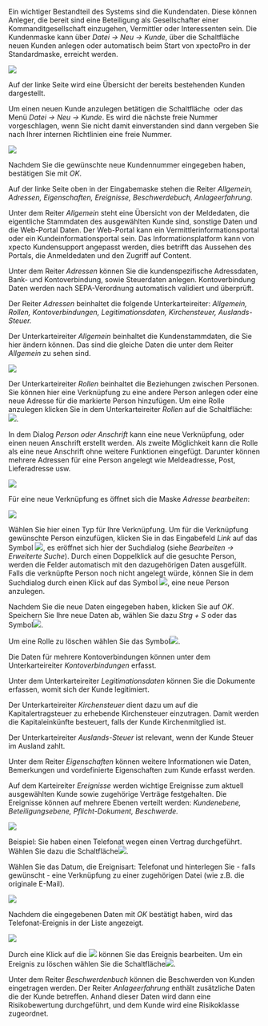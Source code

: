 Ein wichtiger Bestandteil des Systems sind die Kundendaten. Diese können Anleger, die bereit sind eine Beteiligung als Gesellschafter einer Kommanditgesellschaft einzugehen, Vermittler oder Interessenten sein. 
Die Kundenmaske kann über *Datei → Neu → Kunde*, über die Schaltfläche <img src="http://xpecto.github.io/docs/img/img_1418978975345.png" alt="" title=""> neuen Kunden anlegen oder automatisch beim Start von xpectoPro in der Standardmaske, erreicht werden.  

![](http://xpecto.github.io/docs/img/img_1442994159737.png)

Auf der linke Seite wird eine Übersicht der bereits bestehenden Kunden dargestellt.

Um einen neuen Kunde anzulegen betätigen die Schaltfläche <img src="http://xpecto.github.io/docs/img/img_1418978975345.png" alt="" title=""> oder das Menü *Datei → Neu → Kunde*. Es wird die nächste freie Nummer vorgeschlagen, wenn Sie nicht damit einverstanden sind dann vergeben Sie nach Ihrer internen Richtlinien eine freie Nummer. 

![](http://xpecto.github.io/docs/img/img_1418997533947.png) 

Nachdem Sie die gewünschte neue Kundennummer eingegeben haben, bestätigen Sie mit *OK*. 

Auf der linke Seite oben in der Eingabemaske stehen die Reiter *Allgemein, Adressen, Eigenschaften, Ereignisse, Beschwerdebuch, Anlageerfahrung*.

Unter dem Reiter *Allgemein* steht eine Übersicht von der Meldedaten, die eigentliche Stammdaten des ausgewählten Kunde sind, sonstige Daten und die Web-Portal Daten. 
Der Web-Portal kann ein Vermittlerinformationsportal oder ein Kundeinformationsportal sein.  Das Informationsplatform kann von xpecto Kundensupport angepasst werden, dies betrifft das Aussehen des Portals, die Anmeldedaten und den Zugriff auf Content. 


Unter dem Reiter *Adressen* können Sie die kundenspezifische Adressdaten, Bank- und Kontoverbindung, sowie Steuerdaten anlegen.  Kontoverbindung Daten werden nach  SEPA-Verordnung automatisch validiert und überprüft.  

Der Reiter *Adressen* beinhaltet die folgende Unterkarteireiter: *Allgemein, Rollen, Kontoverbindungen, Legitimationsdaten, Kirchensteuer, Auslands-Steuer.*

Der Unterkarteireiter *Allgemein* beinhaltet die Kundenstammdaten, die Sie hier ändern können. Das sind die gleiche Daten die unter dem Reiter *Allgemein* zu sehen sind.

![](http://xpecto.github.io/docs/img/img_1442994364866.png)

Der Unterkarteireiter *Rollen* beinhaltet die Beziehungen zwischen Personen. Sie können hier eine Verknüpfung zu eine andere Person anlegen oder eine neue Adresse für die markierte Person hinzufügen. 
Um eine Rolle anzulegen klicken Sie in dem Unterkarteireiter *Rollen* auf die Schaltfläche:  ![](http://xpecto.github.io/docs/img/img046.png). 

In dem Dialog *Person oder Anschrift* kann eine neue Verknüpfung, oder einen neuen Anschrift erstellt werden. Als zweite Möglichkeit kann die Rolle als eine neue Anschrift ohne weitere Funktionen eingefügt. Darunter können mehrere Adressen für eine Person angelegt wie Meldeadresse, Post, Lieferadresse usw. 

![](http://xpecto.github.io/docs/img/img_1438074839670.png)

Für eine neue Verknüpfung es öffnet sich die Maske *Adresse bearbeiten*:

![](http://xpecto.github.io/docs/img/img_1442422955822.png)

Wählen Sie hier einen Typ für Ihre Verknüpfung. 
Um für die Verknüpfung gewünschte Person einzufügen, klicken Sie in das Eingabefeld *Link* auf das Symbol ![](http://xpecto.github.io/docs/img/img_1438327135428.png), es eröffnet sich hier der Suchdialog (siehe *Bearbeiten → Erweiterte Suche*). Durch einen Doppelklick auf die gesuchte Person, werden die Felder automatisch mit den dazugehörigen Daten ausgefüllt. Falls die verknüpfte Person noch nicht angelegt würde, können Sie in dem Suchdialog durch einen Klick auf das Symbol ![](http://xpecto.github.io/docs/img/img_1438327864939.png), eine neue Person anzulegen.

Nachdem Sie die neue Daten eingegeben haben, klicken Sie auf *OK*.  Speichern Sie Ihre neue Daten ab,  wählen Sie dazu *Strg + S* oder das Symbol![](http://xpecto.github.io/docs/img/img_1438089018212.png).

Um eine Rolle zu löschen wählen Sie das Symbol![](http://xpecto.github.io/docs/img/img_1438330503651.png).

Die Daten für mehrere Kontoverbindungen können unter dem Unterkarteireiter *Kontoverbindungen* erfasst.

Unter dem Unterkarteireiter *Legitimationsdaten* können Sie die Dokumente erfassen, womit sich der Kunde legitimiert.

Der Unterkarteireiter *Kirchensteuer* dient dazu um auf die Kapitalertragsteuer zu erhebende Kirchensteuer einzutragen.  Damit werden die Kapitaleinkünfte besteuert, falls der Kunde Kirchenmitglied ist. 

Der Unterkarteireiter *Auslands-Steuer* ist relevant, wenn der Kunde Steuer im Ausland zahlt.

Unter dem Reiter *Eigenschaften* können weitere Informationen wie Daten, Bemerkungen und vordefinierte Eigenschaften zum Kunde erfasst werden.

Auf dem Karteireiter *Ereignisse* werden wichtige Ereignisse zum aktuell ausgewählten Kunde sowie zugehörige Verträge festgehalten.  Die Ereignisse können auf mehrere Ebenen verteilt werden: *Kundenebene, Beteiligungsebene, Pflicht-Dokument, Beschwerde.* 

![](http://xpecto.github.io/docs/img/img_1442997229269.png)

Beispiel: Sie haben einen Telefonat wegen einen Vertrag durchgeführt.
Wählen Sie dazu die Schaltfläche![](http://xpecto.github.io/docs/img/img_1438331776248.png).

Wählen Sie das Datum, die Ereignisart: Telefonat und hinterlegen Sie - falls gewünscht - eine Verknüpfung zu einer zugehörigen Datei (wie z.B. die originale E-Mail). 

![](http://xpecto.github.io/docs/img/img_1438331893299.png)

Nachdem die eingegebenen Daten mit *OK* bestätigt haben, wird das Telefonat-Ereignis in der Liste  angezeigt.

![](http://xpecto.github.io/docs/img/img_1438331969372.png)

Durch eine Klick auf die  ![](http://xpecto.github.io/docs/img/img_1438327135428.png) können Sie das Ereignis bearbeiten. Um ein Ereignis zu löschen wählen Sie die Schaltfläche![](http://xpecto.github.io/docs/img/img_1438330503651.png).

Unter dem Reiter *Beschwerdenbuch* können die Beschwerden von  Kunden eingetragen werden.
Der Reiter *Anlageerfahrung*  enthält zusätzliche Daten die der Kunde betreffen. Anhand dieser Daten wird dann eine Risikobewertung durchgeführt, und dem Kunde wird eine Risikoklasse zugeordnet.
